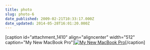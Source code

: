 ```yaml
---
title: photo
slug: photo-6
date_published: 2009-02-21T10:33:17.000Z
date_updated: 2014-05-28T16:01:20.000Z
---
```


[caption id="attachment_1410" align="aligncenter" width="512" caption="My New MacBook Pro"][![My New MacBook Pro](http://res.cloudinary.com/joelgoodman/image/upload/v1401314481/photo-31_tiqdjr.jpg)](http://res.cloudinary.com/joelgoodman/image/upload/v1401314481/photo-31_tiqdjr.jpg)[/caption]
